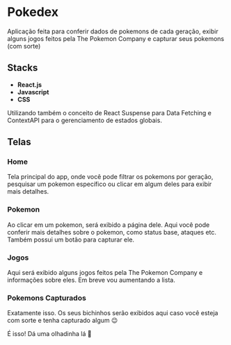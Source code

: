 # Pokedex

Aplicação feita para conferir dados de pokemons de cada geração, exibir alguns jogos feitos pela The Pokemon Company e capturar seus pokemons (com sorte)

## Stacks
- <b>React.js</b>
- <b>Javascript</b>
- <b>CSS</b>

Utilizando também o conceito de React Suspense para Data Fetching e ContextAPI para o gerenciamento de estados globais.

## Telas

###  Home

Tela principal do app, onde você pode filtrar os pokemons por geração, pesquisar um pokemon específico ou clicar em algum deles para exibir mais detalhes.


### Pokemon

Ao clicar em um pokemon, será exibido a página dele. Aqui você pode conferir mais detalhes sobre o pokemon, como status base, ataques etc. Também possui um botão para capturar ele.

### Jogos

Aqui será exibido alguns jogos feitos pela The Pokemon Company e informações sobre eles. Em breve vou aumentando a lista.

### Pokemons Capturados

Exatamente isso. Os seus bichinhos serão exibidos aqui caso você esteja com sorte e tenha capturado algum 😉 

É isso! Dá uma olhadinha lá 👀 

